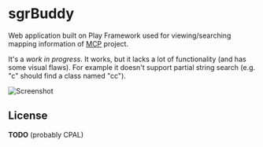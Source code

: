 sgrBuddy
========

Web application built on Play Framework used for viewing/searching mapping information of [MCP](http://mcp.ocean-labs.de) project.

It's a *work in progress*. It works, but it lacks a lot of functionality (and has some visual flaws). For example it doesn't support partial string search (e.g. "c" should find a class named "cc").

![Screenshot](http://i.imgur.com/Q5UIIhW.png)

License
-------
**TODO** (probably CPAL)
